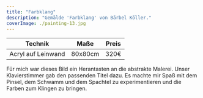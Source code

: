 ```yaml
---
title: "Farbklang"
description: "Gemälde 'Farbklang' von Bärbel Köller."
coverImage: ./painting-13.jpg
---
```


| Technik         | Maße    | Preis |
|-----------------|---------|-------|
| Acryl auf Leinwand | 80x80cm | 320€  |


Für mich war dieses Bild ein Herantasten an die abstrakte Malerei. Unser Klavierstimmer gab den passenden Titel dazu. Es machte mir Spaß mit dem Pinsel, dem Schwamm und dem Spachtel zu experimentieren und die Farben zum Klingen zu bringen.
